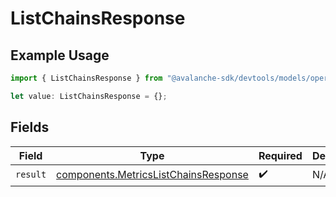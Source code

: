 # ListChainsResponse

## Example Usage

```typescript
import { ListChainsResponse } from "@avalanche-sdk/devtools/models/operations";

let value: ListChainsResponse = {};
```

## Fields

| Field                                                                                        | Type                                                                                         | Required                                                                                     | Description                                                                                  |
| -------------------------------------------------------------------------------------------- | -------------------------------------------------------------------------------------------- | -------------------------------------------------------------------------------------------- | -------------------------------------------------------------------------------------------- |
| `result`                                                                                     | [components.MetricsListChainsResponse](../../models/components/metricslistchainsresponse.md) | :heavy_check_mark:                                                                           | N/A                                                                                          |